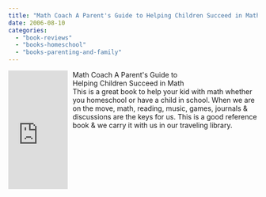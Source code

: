 ```yaml
---
title: "Math Coach A Parent's Guide to Helping Children Succeed in Math"
date: 2006-08-10
categories: 
  - "book-reviews"
  - "books-homeschool"
  - "books-parenting-and-family"
---
```


<iframe scrolling="no" frameborder="0" marginheight="0" marginwidth="0" src="http://rcm.amazon.com/e/cm?t=soultravelers-20&o=1&p=8&l=as1&asins=B000BPG22O&fc1=000000&IS2=1&lt1=_blank&lc1=0000FF&bc1=000000&bg1=FFFFFF&f=ifr" style="width: 120px; height: 240px; margin-right: 10px; float: left; margin-bottom: 20px;"></iframe>

Math Coach A Parent's Guide to  
Helping Children Succeed in Math  
This is a great book to help your kid with math whether you homeschool or have a child in school. When we are on the move, math, reading, music, games, journals & discussions are the keys for us. This is a good reference book & we carry it with us in our traveling library.
